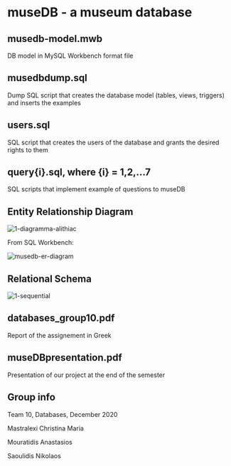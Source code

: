 # museDB - a museum database

## musedb-model.mwb
DB model in MySQL Workbench format file

## musedbdump.sql
Dump SQL script that creates the database model (tables, views, triggers) and inserts the examples

## users.sql
SQL script that creates the users of the database and grants the desired rights to them

## query{i}.sql, where {i} = 1,2,...7
SQL scripts that implement example of questions to museDB

## Entity Relationship Diagram

![1-diagramma-alithiac](https://user-images.githubusercontent.com/66207231/111873964-96ed4380-899b-11eb-8830-2ded2be7c045.png)

From SQL Workbench:

![musedb-er-diagram](https://user-images.githubusercontent.com/66207231/111874069-1c70f380-899c-11eb-9e89-1a7038452901.png)


## Relational Schema

![1-sequential](https://user-images.githubusercontent.com/66207231/111874024-eaf82800-899b-11eb-8298-8116b208a1fa.png)

## databases_group10.pdf
Report of the assignement in Greek

## museDBpresentation.pdf
Presentation of our project at the end of the semester

## Group info
Team 10, Databases, December 2020

Mastralexi Christina Maria 

Mouratidis Anastasios

Saoulidis Nikolaos


